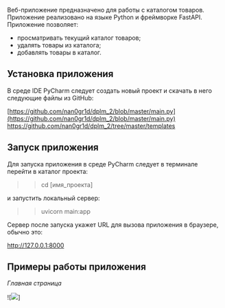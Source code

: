 Веб-приложение предназначено для работы с каталогом товаров. 
Приложение реализовано на языке Python и фреймворке FastAPI.
Приложение позволяет:
- просматривать текущий каталог товаров;
- удалять товары из каталога;
- добавлять товары в каталог.
 
Установка приложения
--------------------
В среде IDE PyCharm следует создать новый проект и скачать
в него следующие файлы из GitHub:

[https://github.com/nan0gr1d/dplm_2/blob/master/main.py](https://github.com/nan0gr1d/dplm_2/blob/master/main.py)
[https://github.com/nan0gr1d/dplm_2/tree/master/templates
](https://github.com/nan0gr1d/dplm_2/tree/master/templates
)


Запуск приложения
-----------------
Для запуска приложения в среде PyCharm следует в терминале 
перейти в каталог проекта: 

>> cd [имя_проекта]

и запустить локальный сервер:

>> uvicorn main:app 

Сервер после запуска укажет URL для вызова приложения в браузере,
обычно это:  

http://127.0.0.1:8000 

Примеры работы приложения
-------------------------
_Главная страница_

![<img src="C:\Users\can\Downloads\urban_PY\fast_main.jpg"/>]